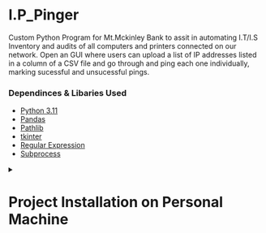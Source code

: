 # I.P_Pinger
Custom Python Program for Mt.Mckinley Bank to assit in automating I.T/I.S Inventory and audits of all computers and printers connected on our network.
Open an GUI where users can upload a list of IP addresses listed in a column of a CSV file and go through and ping each one individually, marking sucessful and unsucessful pings. 

### Dependinces & Libaries Used
  - [Python 3.11](https://www.python.org/downloads/)
  - [Pandas](https://pandas.pydata.org/)
  - [Pathlib](https://docs.python.org/3/library/pathlib.html)
  - [tkinter](https://docs.python.org/3/library/tkinter.html)
  - [Regular Expression](https://docs.python.org/3/library/re.html)
  - [Subprocess](https://docs.python.org/3/library/subprocess.html)

<details>
  <summary><h1>Project Installation on Personal Machine </h1></summary>
    <h2> Windows Installation</h2>
          <p> For Installing on a Windows machine, I reccomend using Anaconda Navigator to manage the virtual enviroment and dependinces for this project.
          You can download the Anaconda Navigator GUI <a href="https://www.anaconda.com/download/success"> here. </a> </p>
          <p> Once you downloaded the Anaconda navigator, run it and create a new enviroment, and install the libaries listed above. Afterwords, open up an IDE of your choice and clone the main branch repo and set up virtual envrioment.  </p>
          <p> Finally, you can start the program by running the "main.py" file. </p>
          <p> Feel free to use the test csv files in the "test" file folder to test out program, or supply with your own. </p>
</details>

  

  
  
  

